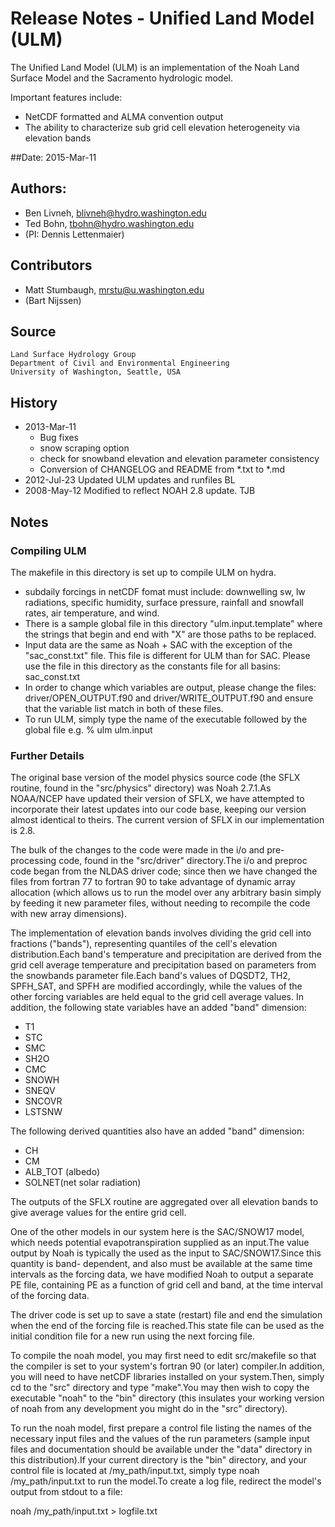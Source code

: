 # Release Notes - **Unified Land Model (ULM)**

The Unified Land Model (ULM) is an implementation of the Noah Land Surface Model and the Sacramento hydrologic model.

Important features include:

* NetCDF formatted and ALMA convention output
* The ability to characterize sub grid cell elevation heterogeneity via elevation bands

##Date: 2015-Mar-11

## Authors: 
* Ben Livneh, blivneh@hydro.washington.edu
* Ted Bohn, tbohn@hydro.washington.edu 
* (PI: Dennis Lettenmaier)

<!--BL revised and extended the driver code for Noah and Sac into ULM.
TB developed the driver code for Noah and Sac.-->

## Contributors
* Matt Stumbaugh, mrstu@u.washington.edu
* (Bart Nijssen)

## Source

```
Land Surface Hydrology Group
Department of Civil and Environmental Engineering
University of Washington, Seattle, USA
```


## History

* 2013-Mar-11 
  * Bug fixes
  * snow scraping option
  * check for snowband elevation and elevation parameter consistency 
  * Conversion of CHANGELOG and README from *.txt to *.md
* 2012-Jul-23 Updated ULM updates and runfiles				BL
* 2008-May-12 Modified to reflect NOAH 2.8 update.			TJB

## Notes

### Compiling ULM

The makefile in this directory is set up to compile ULM on hydra.
* subdaily forcings in netCDF fomat must include: downwelling sw, 
  lw radiations, specific humidity, surface pressure, rainfall and snowfall rates, 
  air temperature, and wind.
* There is a sample global file in this directory "ulm.input.template"
where the strings that begin and end with "X" are those paths to be replaced.
* Input data are the same as Noah + SAC with the exception of the "sac_const.txt"
file. This file is different for ULM than for SAC. Please use the file in this 
directory as the constants file for all basins: sac_const.txt
* In order to change which variables are output, please change the files:
driver/OPEN_OUTPUT.f90 and driver/WRITE_OUTPUT.f90 and ensure that the 
variable list match in both of these files.
* To run ULM, simply type the name of the executable followed by the global file
e.g. % ulm ulm.input

### Further Details

The original base version of the model physics source code (the SFLX routine,
found in the "src/physics" directory) was Noah 2.7.1.As NOAA/NCEP have
updated their version of SFLX, we have attempted to incorporate their latest
updates into our code base, keeping our version almost identical to theirs.
The current version of SFLX in our implementation is 2.8.

The bulk of the changes to the code were made in the i/o and pre-processing
code, found in the "src/driver" directory.The i/o and preproc code began from
the NLDAS driver code; since then we have changed the files from fortran 77 to
fortran 90 to take advantage of dynamic array allocation (which allows us
to run the model over any arbitrary basin simply by feeding it new parameter
files, without needing to recompile the code with new array dimensions).

The implementation of elevation bands involves dividing the grid cell into
fractions ("bands"), representing quantiles of the cell's elevation
distribution.Each band's temperature and precipitation are derived from
the grid cell average temperature and precipitation based on parameters from
the snowbands parameter file.Each band's values of DQSDT2, TH2, SPFH_SAT,
and SPFH are modified accordingly, while the values of the other forcing
variables are held equal to the grid cell average values. In addition, the
following state variables have an added "band" dimension:
* T1
* STC
* SMC
* SH2O
* CMC
* SNOWH
* SNEQV
* SNCOVR
* LSTSNW

The following derived quantities also have an added "band" dimension:
* CH
* CM
* ALB_TOT (albedo)
* SOLNET(net solar radiation)

The outputs of the SFLX routine are aggregated over all elevation bands to give
average values for the entire grid cell.

One of the other models in our system here is the SAC/SNOW17 model, which needs
potential evapotranspiration supplied as an input.The value output by Noah is
typically the used as the input to SAC/SNOW17.Since this quantity is band-
dependent, and also must be available at the same time intervals as the forcing
data, we have modified Noah to output a separate PE file, containing PE as a
function of grid cell and band, at the time interval of the forcing data.

The driver code is set up to save a state (restart) file and end the simulation
when the end of the forcing file is reached.This state file can be used as
the initial condition file for a new run using the next forcing file.

To compile the noah model, you may first need to edit src/makefile so that the
compiler is set to your system's fortran 90 (or later) compiler.In addition,
you will need to have netCDF libraries installed on your system.Then, simply
cd to the "src" directory and type "make".You may then wish to copy the
executable "noah" to the "bin" directory (this insulates your working version
of noah from any development you might do in the "src" directory).

To run the noah model, first prepare a control file listing the names of the
necessary input files and the values of the run parameters (sample input files
and documentation should be available under the "data" directory in this
distribution).If your current directory is the "bin" directory, and your
control file is located at /my_path/input.txt, simply type
noah /my_path/input.txt
to run the model.To create a log file, redirect the model's output from
stdout to a file:

noah /my_path/input.txt > logfile.txt


